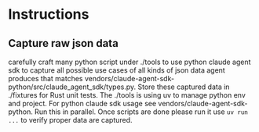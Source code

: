 # Instructions

## Capture raw json data

carefully craft many python script under ./tools to use python claude agent sdk to capture all possible use cases of all kinds of json data agent produces that matches vendors/claude-agent-sdk-python/src/claude_agent_sdk/types.py. Store these captured data in ./fixtures for Rust unit tests. The ./tools is using uv to manage python env and project. For python claude sdk usage see vendors/claude-agent-sdk-python. Run this in parallel. Once scripts are done please run it use `uv run ...` to verify proper data are captured.

